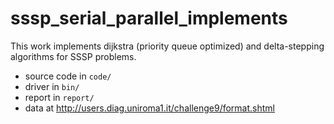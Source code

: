 # sssp_serial_parallel_implements
This work implements dijkstra (priority queue optimized) and delta-stepping algorithms for SSSP problems.

- source code in `code/`
- driver in `bin/`
- report in `report/`
- data at http://users.diag.uniroma1.it/challenge9/format.shtml
